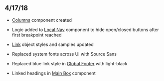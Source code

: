 ## 4/17/18

* [Columns](../components/detail/columns.html) component created

* Logic added to [Local Nav](../components/detail/localnav.html) component to hide open/closed buttons after first breakpoint reached

* [Link](../components/detail/link.html) object styles and samples updated

* Replaced system fonts across UI with Source Sans

* Replaced blue link style in [Global Footer](../components/detail/footer.html) with light-black

* Linked headings in [Main Box](../components/detail/mainbox.html) component
